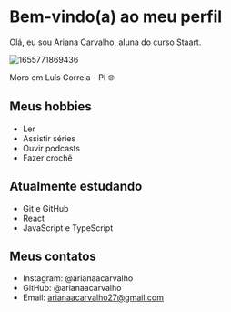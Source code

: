 # Bem-vindo(a) ao meu perfil

Olá, eu sou Ariana Carvalho, aluna do curso Staart.

![1655771869436](https://user-images.githubusercontent.com/107724622/174900029-a46cdc78-8225-4d44-a499-09a81b23ebae.png)

Moro em Luís Correia - PI 🌐

## Meus hobbies

- Ler
- Assistir séries
- Ouvir podcasts
- Fazer crochê

## Atualmente estudando 

- Git e GitHub 
- React 
- JavaScript e TypeScript


## Meus contatos

- Instagram: @arianaacarvalho
- GitHub: @arianaacarvalho
- Email: arianaacarvalho27@gmail.com
